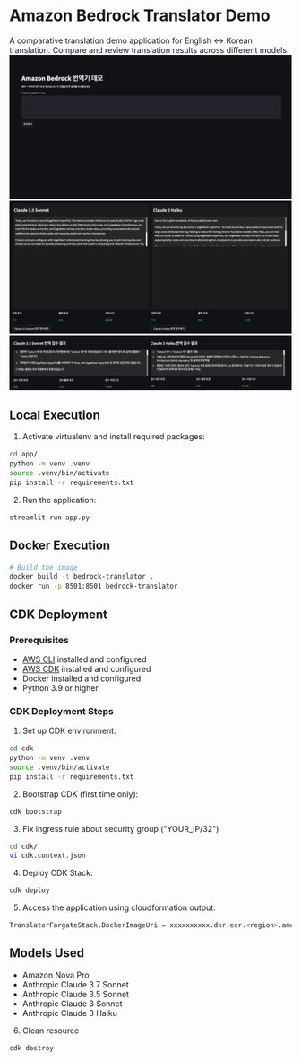 # Amazon Bedrock Translator Demo

A comparative translation demo application for English ↔ Korean translation. Compare and review translation results across different models.
![screenshot1](./images/translator-1.png)
![screenshot2](./images/translator-2.png)
![screenshot3](./images/translator-3.png)
## Local Execution

1. Activate virtualenv and install required packages:
```bash
cd app/
python -m venv .venv
source .venv/bin/activate
pip install -r requirements.txt
```

2. Run the application:
```bash
streamlit run app.py
```

## Docker Execution

```bash
# Build the image
docker build -t bedrock-translator .
docker run -p 8501:8501 bedrock-translator
```

## CDK Deployment

### Prerequisites

- [AWS CLI](https://aws.amazon.com/cli/) installed and configured
- [AWS CDK](https://docs.aws.amazon.com/cdk/v2/guide/getting_started.html) installed and configured
- Docker installed and configured
- Python 3.9 or higher

### CDK Deployment Steps

1. Set up CDK environment:
```bash
cd cdk
python -m venv .venv
source .venv/bin/activate
pip install -r requirements.txt
```

2. Bootstrap CDK (first time only):
```bash
cdk bootstrap
```
3. Fix ingress rule about security group ("YOUR_IP/32")
```bash
cd cdk/
vi cdk.context.json
```

4. Deploy CDK Stack:
```bash
cdk deploy
```

5. Access the application using cloudformation output:
```bash
TranslatorFargateStack.DockerImageUri = xxxxxxxxxx.dkr.ecr.<region>.amazonaws.com/<ecr_repo>:<tag>
```

## Models Used

- Amazon Nova Pro
- Anthropic Claude 3.7 Sonnet
- Anthropic Claude 3.5 Sonnet
- Anthropic Claude 3 Sonnet
- Anthropic Claude 3 Haiku

6. Clean resource
```bash
cdk destroy
```